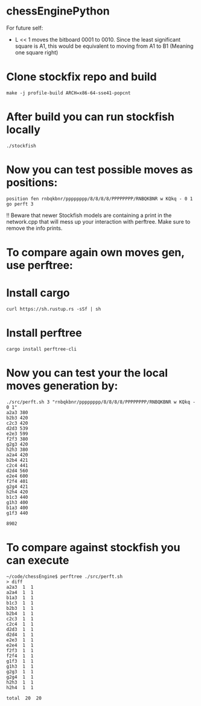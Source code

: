 # chessEnginePython

For future self:

- L << 1 moves the bitboard 0001 to 0010. Since the least significant square is A1, this would be equivalent to moving from A1 to B1 (Meaning one square right)

# Clone stockfix repo and build

`make -j profile-build ARCH=x86-64-sse41-popcnt`

# After build you can run stockfish locally

`./stockfish`

# Now you can test possible moves as positions:

```
position fen rnbqkbnr/pppppppp/8/8/8/8/PPPPPPPP/RNBQKBNR w KQkq - 0 1
go perft 3
```

!! Beware that newer Stockfish models are containing a print in the network.cpp that will mess up your interaction with perftree. Make sure to remove the info prints.

# To compare again own moves gen, use perftree:

# Install cargo

`curl https://sh.rustup.rs -sSf | sh`

# Install perftree

`cargo install perftree-cli`

# Now you can test your the local moves generation by:

```
./src/perft.sh 3 "rnbqkbnr/pppppppp/8/8/8/8/PPPPPPPP/RNBQKBNR w KQkq - 0 1"
a2a3 380
b2b3 420
c2c3 420
d2d3 539
e2e3 599
f2f3 380
g2g3 420
h2h3 380
a2a4 420
b2b4 421
c2c4 441
d2d4 560
e2e4 600
f2f4 401
g2g4 421
h2h4 420
b1c3 440
g1h3 400
b1a3 400
g1f3 440

8902
```

# To compare against stockfish you can execute

```
~/code/chessEngine$ perftree ./src/perft.sh
> diff
a2a3  1  1
a2a4  1  1
b1a3  1  1
b1c3  1  1
b2b3  1  1
b2b4  1  1
c2c3  1  1
c2c4  1  1
d2d3  1  1
d2d4  1  1
e2e3  1  1
e2e4  1  1
f2f3  1  1
f2f4  1  1
g1f3  1  1
g1h3  1  1
g2g3  1  1
g2g4  1  1
h2h3  1  1
h2h4  1  1

total  20  20
```
